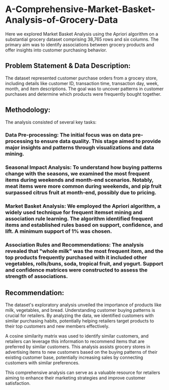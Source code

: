 # A-Comprehensive-Market-Basket-Analysis-of-Grocery-Data
Here we explored Market Basket Analysis using the Apriori algorithm on a substantial grocery dataset comprising 38,765 rows and six columns. The primary aim was to identify associations between grocery products and offer insights into customer purchasing behavior.

## Problem Statement & Data Description:
The dataset represented customer purchase orders from a grocery store, including details like customer ID, transaction time, transaction day, week, month, and item descriptions. The goal was to uncover patterns in customer purchases and determine which products were frequently bought together.

## Methodology:
The analysis consisted of several key tasks:

### Data Pre-processing: The initial focus was on data pre-processing to ensure data quality. This stage aimed to provide major insights and patterns through visualizations and data mining.

### Seasonal Impact Analysis: To understand how buying patterns change with the seasons, we examined the most frequent items during weekends and month-end scenarios. Notably, meat items were more common during weekends, and pip fruit surpassed citrus fruit at month-end, possibly due to pricing.

### Market Basket Analysis: We employed the Apriori algorithm, a widely used technique for frequent itemset mining and association rule learning. The algorithm identified frequent items and established rules based on support, confidence, and lift. A minimum support of 1% was chosen.

### Association Rules and Recommendations: The analysis revealed that "whole milk" was the most frequent item, and the top products frequently purchased with it included other vegetables, rolls/buns, soda, tropical fruit, and yogurt. Support and confidence matrices were constructed to assess the strength of associations.

## Recommendation:
The dataset's exploratory analysis unveiled the importance of products like milk, vegetables, and bread. Understanding customer buying patterns is crucial for retailers. By analyzing the data, we identified customers with similar purchasing habits, potentially helping retailers target products to their top customers and new members effectively.

A cosine similarity matrix was used to identify similar customers, and retailers can leverage this information to recommend items that are preferred by similar customers. This analysis assists grocery stores in advertising items to new customers based on the buying patterns of their existing customer base, potentially increasing sales by connecting customers with similar preferences.

This comprehensive analysis can serve as a valuable resource for retailers aiming to enhance their marketing strategies and improve customer satisfaction.
